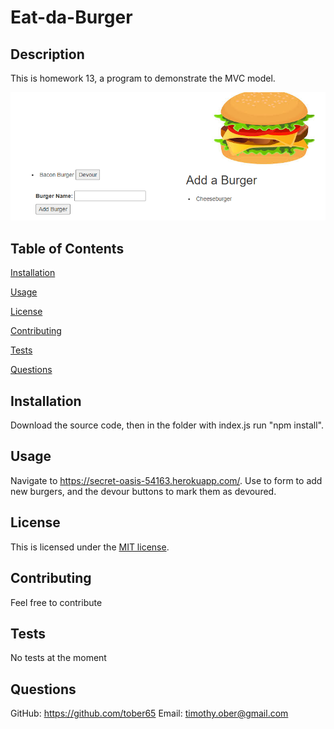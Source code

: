 # Eat-da-Burger

## Description 
This is homework 13, a program to demonstrate the MVC model.

<img src="./public/assets/images/screenshot.png">

## Table of Contents 
[Installation](#installation)

[Usage](#usage)

[License](#license)

[Contributing](#contributing)

[Tests](#tests)

[Questions](#questions)
## Installation
Download the source code, then in the folder with index.js run "npm install".

## Usage
Navigate to https://secret-oasis-54163.herokuapp.com/. Use to form to add new burgers, and the devour buttons to mark them as devoured.

## License
This is licensed under the [MIT license](https://choosealicense.com/licenses/mit/).

## Contributing
Feel free to contribute

## Tests
No tests at the moment

## Questions
GitHub: https://github.com/tober65
Email: timothy.ober@gmail.com